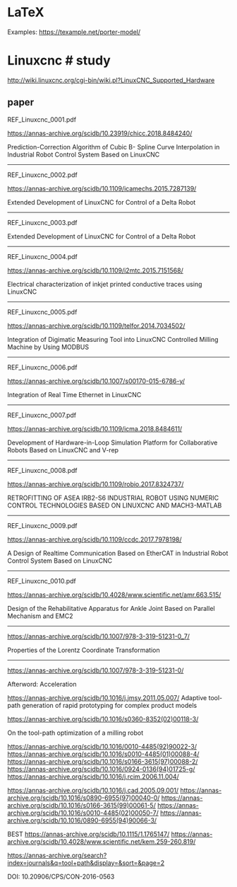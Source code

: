 # LaTeX



Examples:
https://texample.net/porter-model/





# Linuxcnc # study




http://wiki.linuxcnc.org/cgi-bin/wiki.pl?LinuxCNC_Supported_Hardware










paper
---

REF_Linuxcnc_0001.pdf

https://annas-archive.org/scidb/10.23919/chicc.2018.8484240/


Prediction-Correction Algorithm of Cubic B-
Spline Curve Interpolation in Industrial Robot
Control System Based on LinuxCNC


---



REF_Linuxcnc_0002.pdf

https://annas-archive.org/scidb/10.1109/icamechs.2015.7287139/


Extended Development of LinuxCNC for Control of
a Delta Robot




---
REF_Linuxcnc_0003.pdf


Extended Development of LinuxCNC for Control of
a Delta Robot


---


REF_Linuxcnc_0004.pdf


https://annas-archive.org/scidb/10.1109/i2mtc.2015.7151568/

Electrical characterization of inkjet printed conductive traces using LinuxCNC

---


REF_Linuxcnc_0005.pdf


https://annas-archive.org/scidb/10.1109/telfor.2014.7034502/


Integration of Digimatic Measuring Tool into
LinuxCNC Controlled Milling Machine by
Using MODBUS

---

REF_Linuxcnc_0006.pdf


https://annas-archive.org/scidb/10.1007/s00170-015-6786-y/


Integration of Real Time Ethernet in LinuxCNC



---


REF_Linuxcnc_0007.pdf

https://annas-archive.org/scidb/10.1109/icma.2018.8484611/

Development of Hardware-in-Loop Simulation Platform for Collaborative Robots Based on LinuxCNC and V-rep



---


REF_Linuxcnc_0008.pdf

https://annas-archive.org/scidb/10.1109/robio.2017.8324737/


RETROFITTING OF ASEA IRB2-S6 INDUSTRIAL ROBOT USING
NUMERIC CONTROL TECHNOLOGIES BASED ON LINUXCNC
AND MACH3-MATLAB

---


REF_Linuxcnc_0009.pdf


https://annas-archive.org/scidb/10.1109/ccdc.2017.7978198/

A Design of Realtime Communication Based on EtherCAT in Industrial Robot
Control System Based on LinuxCNC


---

REF_Linuxcnc_0010.pdf


https://annas-archive.org/scidb/10.4028/www.scientific.net/amr.663.515/

Design of the Rehabilitative Apparatus for Ankle Joint Based on Parallel
Mechanism and EMC2


---


https://annas-archive.org/scidb/10.1007/978-3-319-51231-0_7/

Properties of the Lorentz Coordinate
Transformation


---

https://annas-archive.org/scidb/10.1007/978-3-319-51231-0/

Afterword: Acceleration




https://annas-archive.org/scidb/10.1016/j.jmsy.2011.05.007/
Adaptive tool-path generation of rapid prototyping for complex product models



https://annas-archive.org/scidb/10.1016/s0360-8352(02)00118-3/

On the tool-path optimization of a milling robot


https://annas-archive.org/scidb/10.1016/0010-4485(92)90022-3/
https://annas-archive.org/scidb/10.1016/s0010-4485(01)00088-4/
https://annas-archive.org/scidb/10.1016/s0166-3615(97)00088-2/
https://annas-archive.org/scidb/10.1016/0924-0136(94)01725-g/
https://annas-archive.org/scidb/10.1016/j.rcim.2006.11.004/

https://annas-archive.org/scidb/10.1016/j.cad.2005.09.001/
https://annas-archive.org/scidb/10.1016/s0890-6955(97)00040-0/
https://annas-archive.org/scidb/10.1016/s0166-3615(99)00061-5/
https://annas-archive.org/scidb/10.1016/s0010-4485(02)00050-7/
https://annas-archive.org/scidb/10.1016/0890-6955(94)90066-3/



BEST
https://annas-archive.org/scidb/10.1115/1.1765147/
https://annas-archive.org/scidb/10.4028/www.scientific.net/kem.259-260.819/



https://annas-archive.org/search?index=journals&q=tool+path&display=&sort=&page=2




DOI: 10.20906/CPS/CON-2016-0563


